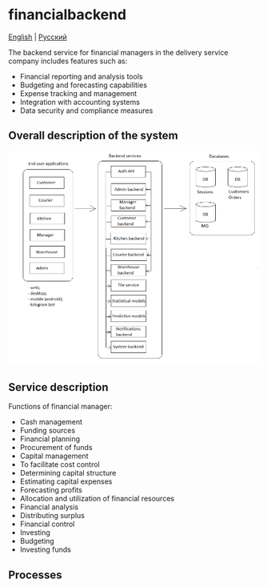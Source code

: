 # financialbackend

[English](financialbackend.md) | [Русский](financialbackend.ru.md)

The backend service for financial managers in the delivery service company includes features such as:
- Financial reporting and analysis tools
- Budgeting and forecasting capabilities
- Expense tracking and management
- Integration with accounting systems
- Data security and compliance measures

## Overall description of the system 

![system_overall](../img/system_overall.png)

## Service description

Functions of financial manager:
- Cash management
- Funding sources
- Financial planning
- Procurement of funds
- Capital management
- To facilitate cost control
- Determining capital structure
- Estimating capital expenses
- Forecasting profits
- Allocation and utilization of financial resources
- Financial analysis
- Distributing surplus
- Financial control
- Investing
- Budgeting
- Investing funds

## Processes 
